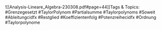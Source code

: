 
![[Analysis-Lineare_Algebra-230308.pdf#page=44]]Tags & Topics:
   #Grenzegesetzt
   #TaylorPolynom
   #Partialsumme
   #Taylorpolynoms
   #Soweit
   #Ableitungcidfx
   #Restglied
   #Koeffizientenfolg
   #Potenzreihecidfx
   #Ordnung
   #Taylorpolynome